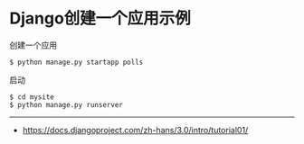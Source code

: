 # Django创建一个应用示例

创建一个应用

    $ python manage.py startapp polls

启动

    $ cd mysite
    $ python manage.py runserver

---

- https://docs.djangoproject.com/zh-hans/3.0/intro/tutorial01/

